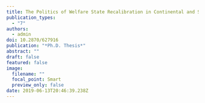 ```yaml
---
title: The Politics of Welfare State Recalibration in Continental and Southern Europe
publication_types:
  - "7"
authors:
  - admin
doi: 10.2870/627916
publication: "*Ph.D. Thesis*"
abstract: ""
draft: false
featured: false
image:
  filename: ""
  focal_point: Smart
  preview_only: false
date: 2019-06-13T20:46:39.238Z
---
```

